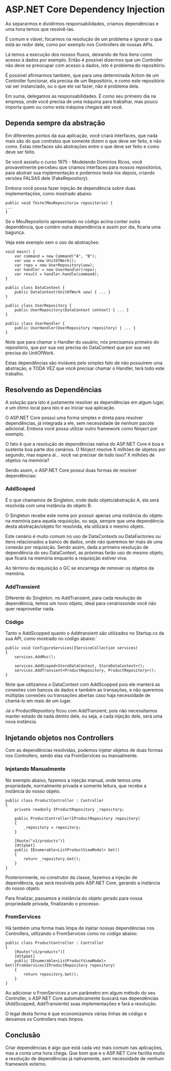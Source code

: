 ASP.NET Core Dependency Injection
=================================

Ao separarmos e dividirmos responsabilidades, criamos dependências e uma hora temos que resolvê-las.  
  
É comum e viável, focarmos na resolução de um problema e ignorar o que está ao redor dele, como por exemplo nos Controllers de nossas APIs.  
  
Lá temos a execução dos nossos fluxos, deixando de fora itens como acesso à dados por exemplo. Então é possível dizermos que um Controller não deve se preocupar com acesso à dados, isto é problema do repositório.  
  
É possível afirmarmos também, que para uma determinada Action de um Controller funcionar, ela precisa de um Repositório, e como este repositório vai ser instanciado, ou o que ele vai fazer, não é problema dela.  
  
Em suma, delegamos as responsabilidades. É como seu primeiro dia na empresa, onde você precisa de uma máquina para trabalhar, mas pouco importa quem ou como esta máquina chegará até você.

Dependa sempre da abstração
---------------------------

Em diferentes pontos da sua aplicação, você criará interfaces, que nada mais são do que contratos que somente dizem o que deve ser feito, e não como. Estas interfaces são abstrações entre o que deve ser feito e como deve ser feito.  
  
Se você assistiu o curso 1975 - Modelando Domínios Ricos, você provavelmente percebeu que criamos interfaces para nossos repositórios, para abstrair sua implementação e podermos testá-los depois, criando versões FALSAS dele (FakeRepository).  
  
Embora você possa fazer injeção de dependência sobre duas implementações, como mostrado abaixo:

    public void Teste(MeuRepositorio repositorio) {
    ...
    }

Se o MeuRepositorio apresentado no código acima conter outra dependência, que contém outra dependência e assim por dia, ficaria uma bagunça.  
  
Veja este exemplo sem o uso de abstrações:


    void main() {
        var command = new Command("A", "B");
        var uow = new UnitOfWork();
        var repo = new UserRepository(uow);
        var handler = new UserHandler(repo);
        var result = handler.handle(command);  
    }

    public class DataContext { 
        public DataContext(UnitOfWork uow) { ... }
    }

    public class UserRepository {
        public UserRepository(DataContext context) { ... }
    }

    public class UserHandler {
        public UserHandler(UserRepository repository) { ... }
    }


Note que para chamar o Handler do usuário, nós precisamos primeiro do repositório, que por sua vez precisa do DataContext que por sua vez precisa do UnitOfWork.  
  
Estas dependências são inviáveis pelo simples fato de não possuírem uma abstração, e TODA VEZ que você precisar chamar o Handler, terá todo este trabalho.

Resolvendo as Dependências
--------------------------

A solução para isto é justamente resolver as dependências em algum lugar, e um ótimo local para isto é ao iniciar sua aplicação.  
  
O ASP.NET Core possui uma forma simples e direta para resolver dependências, já integrada a ele, sem necessidade de nenhum pacote adicional. Embora você possa utilizar outro framework como Ninject por exemplo.  
  
O fato é que a resolução de dependências nativa do ASP.NET Core é boa e sustenta boa parte dos cenários. O Ninject resolve X milhões de objetos por segundo, mas espera aí... você vai precisar de tudo isso? X milhões de objetos na memória?  
  
Sendo assim, o ASP.NET Core possui duas formas de resolver dependências:

### AddScoped

É o que chamamos de Singleton, onde dado objeto/abstração A, ela será resolvida com uma instância do objeto B.  
  
O Singleton recebe este nome por possuir apenas uma instância do objeto na memória para aquela requisição, ou seja, sempre que uma dependência desta abstração/objeto for resolvida, ela utilizará o mesmo objeto.  
  
Este cenário é muito comum no uso de DataContexts ou DataFactories ou itens relacionados a banco de dados, onde não queremos ter mais de uma conexão por requisição. Sendo assim, dada a primeira resolução de dependência do seu DataContext, as próximas farão uso do mesmo objeto, que ficará na memória enquanto a requisição estiver viva.  
  
Ao término da requisição o GC se encarrega de remover os objetos da memória.

### AddTransient

Diferente do Singleton, no AddTransient, para cada resolução de dependência, temos um novo objeto, ideal para cenáriosonde você não quer reaproveitar nada.

### Código

Tanto o AddScopped quanto o Addtransient são utilizados no Startup.cs da sua API, como mostrado no código abaixo:`

    public void ConfigureServices(IServiceCollection services)
    {
        services.AddMvc();
        
        services.AddScoped<StoreDataContext, StoreDataContext>();
        services.AddTransient<ProductRepository, ProductRepository>();
    }

Note que utilizamos o DataContext com AddScopped pois ele manterá as conexões com bancos de dados e também as transações, e não queremos múltiplas conexões ou transações abertas caso haja necessidade de chamá-lo em mais de um lugar.  
  
Já o ProductRepository ficou com AddTransient, pois não necessitamos manter estado de nada dentro dele, ou seja, a cada injeção dele, será uma nova instância.

Injetando objetos nos Controllers
---------------------------------

Com as dependências resolvidas, podemos injetar objetos de duas formas nos Controllers, sendo elas via FromServices ou manualmente.

### Injetando Manualmente

No exemplo abaixo, fazemos a injeção manual, onde temos uma propriedade, normalmente privada e somente leitura, que recebe a instância do nosso objeto.

    public class ProductController : Controller
    {
        private readonly IProductRepository _repository;

        public ProductController(IProductRepository repository)
        {
            _repository = repository;
        }

        [Route("v1/products")]
        [HttpGet]
        public IEnumerable<ListProductViewModel> Get()
        {
            return _repository.Get();
        }
    }

Posteriormente, no construtor da classe, fazemos a injeção de dependência, que será resolvida pelo ASP.NET Core, gerando a instância do nosso objeto.  
  
Para finalizar, passamos a instância do objeto gerado para nossa propriedade privada, finalizando o processo.

### FromServices

Há também uma forma mais limpa de injetar nossas dependências nos Controllers, utilizando o FromServices como no código abaixo:

    public class ProductController : Controller
    {
        [Route("v1/products")]
        [HttpGet]
        public IEnumerable<ListProductViewModel> Get([FromServices]IProductRepository repository)
        {
            return repository.Get();
        }
    }

Ao adicionar o FromServices a um parâmetro em algum método do seu Controller, o ASP.NET Core automaticamente buscará nas dependências (AddScopped, AddTransiente) suas implementações e fará a resolução.  
  
O legal desta forma é que economizamos várias linhas de código e deixamos os Controllers mais limpos.

Conclusão
---------

Criar dependências é algo que está cada vez mais comum nas aplicações, mas a conta uma hora chega. Que bom que e o ASP.NET Core facilita muito a resolução de dependências já nativamente, sem necessidade de nenhum framework externo.
